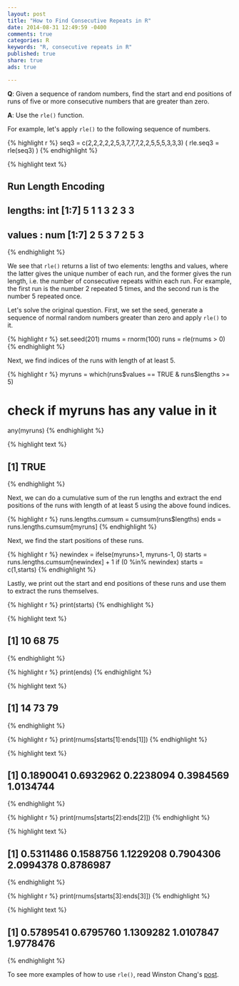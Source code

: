 ```yaml
---
layout: post
title: "How to Find Consecutive Repeats in R"
date: 2014-08-31 12:49:59 -0400
comments: true
categories: R
keywords: "R, consecutive repeats in R"
published: true
share: true
ads: true

---
```


**Q**: Given a sequence of random numbers, find the start and end positions of runs of five or more consecutive numbers that are greater than zero.

**A**: Use the `rle()` function.

For example, let's apply `rle()` to the following sequence of numbers. 

{% highlight r %}
seq3 = c(2,2,2,2,2,5,3,7,7,7,2,2,5,5,5,3,3,3)
( rle.seq3 = rle(seq3) )
{% endhighlight %}



{% highlight text %}
## Run Length Encoding
##   lengths: int [1:7] 5 1 1 3 2 3 3
##   values : num [1:7] 2 5 3 7 2 5 3
{% endhighlight %}

We see that `rle()` returns a list of two elements: lengths and values, where the latter gives the unique number of each run, and the former gives the run length, i.e. the number of consecutive repeats within each run. For example, the first run is the number 2 repeated 5 times, and the second run is the number 5 repeated once. 

Let's solve the original question. First, we set the seed, generate a sequence of normal random numbers greater than zero and apply `rle()` to it. 

{% highlight r %}
set.seed(201)
rnums = rnorm(100)
runs = rle(rnums > 0)
{% endhighlight %}

Next, we find indices of the runs with length of at least 5.

{% highlight r %}
myruns = which(runs$values == TRUE & runs$lengths >= 5)
# check if myruns has any value in it 
any(myruns) 
{% endhighlight %}



{% highlight text %}
## [1] TRUE
{% endhighlight %}

Next, we can do a cumulative sum of the run lengths and extract the end positions of the runs with length of at least 5 using the above found indices. 

{% highlight r %}
runs.lengths.cumsum = cumsum(runs$lengths)
ends = runs.lengths.cumsum[myruns]
{% endhighlight %}

Next, we find the start positions of these runs.

{% highlight r %}
newindex = ifelse(myruns>1, myruns-1, 0)
starts = runs.lengths.cumsum[newindex] + 1
if (0 %in% newindex) starts = c(1,starts)
{% endhighlight %}

Lastly, we print out the start and end positions of these runs and use them to extract the runs themselves.

{% highlight r %}
print(starts)
{% endhighlight %}



{% highlight text %}
## [1] 10 68 75
{% endhighlight %}



{% highlight r %}
print(ends)
{% endhighlight %}



{% highlight text %}
## [1] 14 73 79
{% endhighlight %}



{% highlight r %}
print(rnums[starts[1]:ends[1]])
{% endhighlight %}



{% highlight text %}
## [1] 0.1890041 0.6932962 0.2238094 0.3984569 1.0134744
{% endhighlight %}



{% highlight r %}
print(rnums[starts[2]:ends[2]])
{% endhighlight %}



{% highlight text %}
## [1] 0.5311486 0.1588756 1.1229208 0.7904306 2.0994378 0.8786987
{% endhighlight %}



{% highlight r %}
print(rnums[starts[3]:ends[3]])
{% endhighlight %}



{% highlight text %}
## [1] 0.5789541 0.6795760 1.1309282 1.0107847 1.9778476
{% endhighlight %}

To see more examples of how to use `rle()`, read Winston Chang's [post](http://www.cookbook-r.com/Manipulating_data/Finding_sequences_of_identical_values/).
